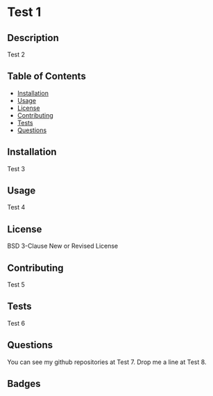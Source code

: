# Test 1

## Description
Test 2

## Table of Contents
- [Installation](#installation)
- [Usage](#usage)
- [License](#license)
- [Contributing](#contributing)
- [Tests](#tests)
- [Questions](#questions)

## Installation
Test 3

## Usage
Test 4

## License
BSD 3-Clause New or Revised License

## Contributing
Test 5

## Tests
Test 6

## Questions
You can see my github repositories at Test 7.
Drop me a line at Test 8.

## Badges